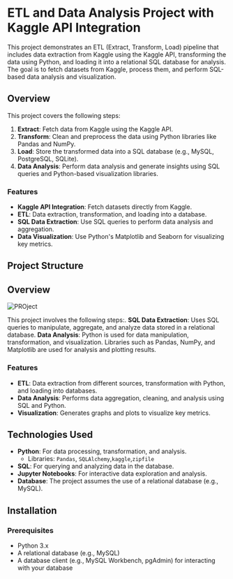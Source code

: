 # ETL and Data Analysis Project with Kaggle API Integration

This project demonstrates an ETL (Extract, Transform, Load) pipeline that includes data extraction from Kaggle using the Kaggle API, transforming the data using Python, and loading it into a relational SQL database for analysis. The goal is to fetch datasets from Kaggle, process them, and perform SQL-based data analysis and visualization.
## Overview

This project covers the following steps:

1. **Extract**: Fetch data from Kaggle using the Kaggle API.
2. **Transform**: Clean and preprocess the data using Python libraries like Pandas and NumPy.
3. **Load**: Store the transformed data into a SQL database (e.g., MySQL, PostgreSQL, SQLite).
4. **Data Analysis**: Perform data analysis and generate insights using SQL queries and Python-based visualization libraries.

### Features

- **Kaggle API Integration**: Fetch datasets directly from Kaggle.
- **ETL**: Data extraction, transformation, and loading into a database.
- **SQL Data Extraction**: Use SQL queries to perform data analysis and aggregation.
- **Data Visualization**: Use Python's Matplotlib and Seaborn for visualizing key metrics.

## Project Structure



## Overview
![PROject](https://github.com/user-attachments/assets/4549054c-9b84-402c-99ed-856be54747ec)

This project involves the following steps:.
**SQL Data Extraction**: Uses SQL queries to manipulate, aggregate, and analyze data stored in a relational database.
**Data Analysis**: Python is used for data manipulation, transformation, and visualization. Libraries such as Pandas, NumPy, and Matplotlib are used for analysis and plotting results.

### Features

- **ETL**: Data extraction from different sources, transformation with Python, and loading into databases.
- **Data Analysis**: Performs data aggregation, cleaning, and analysis using SQL and Python.
- **Visualization**: Generates graphs and plots to visualize key metrics.


## Technologies Used

- **Python**: For data processing, transformation, and analysis.
  - Libraries: `Pandas`, `SQLAlchemy`,`kaggle`,`zipfile`
- **SQL**: For querying and analyzing data in the database.
- **Jupyter Notebooks**: For interactive data exploration and analysis.
- **Database**: The project assumes the use of a relational database (e.g., MySQL).

## Installation

### Prerequisites

- Python 3.x
- A relational database (e.g., MySQL)
- A database client (e.g., MySQL Workbench, pgAdmin) for interacting with your database

